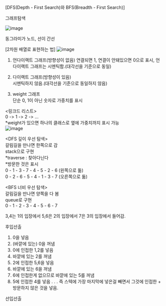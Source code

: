 [DFS(Depth - First Search)와 BFS(Breadth - First Search)]

그래프탐색

![image](https://github.com/1010hy/algorithm/assets/67892327/de538611-0cdf-4de4-b6eb-f0825f725352)

동그라미가 노드, 선이 간선


[2차원 배열로 표현하는 법]
![image](https://github.com/1010hy/algorithm/assets/67892327/abf9204c-dfc2-4929-833d-6c5430c43493)
1. 언다이랙트 그래프(방향성이 없음)
연결되면 1, 연결이 안돼있으면 0으로 표시, 언다이랙트 그래프는 시멘틱함.(대각선을 기준으로 동일)  

2. 다이랙트 그래프(방향성이 있음)  
시멘틱하지 않음.(대각선을 기준으로 동일하지 않음)  

3. weight 그래프  
단순 0, 1이 아닌 숫자로 가중치를 표시  


   
<링크드 리스트>  
0 -> 1 -> 2 -> ...  
*weight가 있으면 하나의 클래스로 옆에 가중치까지 표시 가능  
![image](https://github.com/1010hy/algorithm/assets/67892327/6d3baeb8-7aa9-40eb-8f4a-793aefacf784)


<DFS 깊이 우선 탐색>  
갈림길을 만나면 한쪽으로 감  
stack으로 구현  
*traverse : 찾아다닌다  
*방문한 것은 표시  
0 - 1 - 3 - 7 - 4 - 5 - 2 - 6 (왼쪽으로 돎)  
0 - 2 - 6 - 5 - 4 - 1 - 3 - 7 (오른쪽으로 돎)  
 
<BFS 너비 우선 탐색>  
갈림길을 만나면 양쪽을 다 봄  
queue로 구현  
0 - 1 - 2 - 3 - 4 - 5 - 6 - 7  

3,4는 1의 입장에서
5,6은 2의 입장에서
7은 3의 입장에서 들어감.

<stack>
   
후입선출
1. 0을 넣음
2. (바깥에 있는) 0을 꺼냄
3. 0에 인접한 1,2를 넣음
4. 바깥에 있는 2를 꺼냄
5. 2에 인접한 5,6을 넣음
6. 바깥에 있는 6을 꺼냄
7. 6에 인접한게 없으므로 바깥에 있는 5를 꺼냄
8. 5에 인접한 4를 넣음 
. . . 
즉 스텍에 가장 마지막에 넣은걸 빼면서 그것에 인접한 + 방문하지 않은 것을 넣음.

<queue>
선입선출
